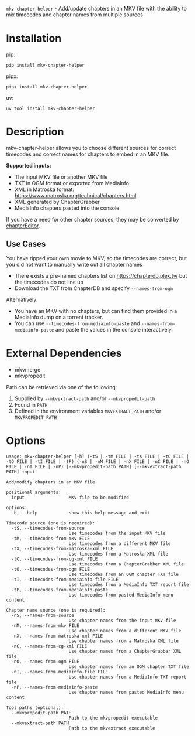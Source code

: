 `mkv-chapter-helper` -  Add/update chapters in an MKV file with the ability to mix timecodes and chapter names from multiple sources 

# Installation
pip:

    pip install mkv-chapter-helper

pipx:

    pipx install mkv-chapter-helper

uv:

    uv tool install mkv-chapter-helper

# Description
mkv-chapter-helper allows you to choose different sources for correct timecodes and correct names for chapters to embed in an MKV file.

**Supported inputs:**
- The input MKV file or another MKV file
- TXT in OGM format or exported from MediaInfo
- XML in Matroska format: https://www.matroska.org/technical/chapters.html
- XML generated by ChapterGrabber
- MediaInfo chapters pasted into the console

If you have a need for other chapter sources, they may be converted by [chapterEditor](https://forum.doom9.org/showthread.php?t=169984).

## Use Cases

You have ripped your own movie to MKV, so the timecodes are correct, but you did not want to manually write out all chapter names

- There exists a pre-named chapters list on https://chapterdb.plex.tv/ but the timecodes do not line up
- Download the TXT from ChapterDB and specify `--names-from-ogm`

Alternatively:

- You have an MKV with no chapters, but can find them provided in a MediaInfo dump on a torrent tracker.
- You can use `--timecodes-from-mediainfo-paste` and `--names-from-mediainfo-paste` and paste the values in the console interactively.

# External Dependencies

- mkvmerge
- mkvpropedit

Path can be retrieved via one of the following:

1. Supplied by `--mkvextract-path` and/or `--mkvpropedit-path`
2. Found in `PATH`
3. Defined in the environment variables `MKVEXTRACT_PATH` and/or `MKVPROPEDIT_PATH`

# Options     

```
usage: mkv-chapter-helper [-h] (-tS | -tM FILE | -tX FILE | -tC FILE | -tO FILE | -tI FILE | -tP) (-nS | -nM FILE | -nX FILE | -nC FILE | -nO FILE | -nI FILE | -nP) [--mkvpropedit-path PATH] [--mkvextract-path PATH] input

Add/modify chapters in an MKV file

positional arguments:
  input                 MKV file to be modified

options:
  -h, --help            show this help message and exit

Timecode source (one is required):
  -tS, --timecodes-from-source
                        Use timecodes from the input MKV file
  -tM, --timecodes-from-mkv FILE
                        Use timecodes from a different MKV file
  -tX, --timecodes-from-matroska-xml FILE
                        Use timecodes from a Matroska XML file
  -tC, --timecodes-from-cg-xml FILE
                        Use timecodes from a ChapterGrabber XML file
  -tO, --timecodes-from-ogm FILE
                        Use timecodes from an OGM chapter TXT file
  -tI, --timecodes-from-mediainfo-file FILE
                        Use timecodes from a MediaInfo TXT report file
  -tP, --timecodes-from-mediainfo-paste
                        Use timecodes from pasted MediaInfo menu content

Chapter name source (one is required):
  -nS, --names-from-source
                        Use chapter names from the input MKV file
  -nM, --names-from-mkv FILE
                        Use chapter names from a different MKV file
  -nX, --names-from-matroska-xml FILE
                        Use chapter names from a Matroska XML file
  -nC, --names-from-cg-xml FILE
                        Use chapter names from a ChapterGrabber XML file
  -nO, --names-from-ogm FILE
                        Use chapter names from an OGM chapter TXT file
  -nI, --names-from-mediainfo-file FILE
                        Use chapter names from a MediaInfo TXT report file
  -nP, --names-from-mediainfo-paste
                        Use chapter names from pasted MediaInfo menu content

Tool paths (optional):
  --mkvpropedit-path PATH
                        Path to the mkvpropedit executable
  --mkvextract-path PATH
                        Path to the mkvextract executable
```
